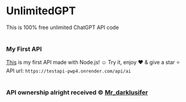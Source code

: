 # UnlimitedGPT
This is 100% free unlimited ChatGPT API code
<br><br>

### My First API
[This](https://testapi-pwp4.onrender.com/api/ai) is my first API made with Node.js! ☺ Try it, enjoy ♥ & give a star ⭐ 
<br>
API url: ```
    https://testapi-pwp4.onrender.com/api/ai
    ```
<br><br>
### API ownership alright received ©️ [Mr_darklusifer](https://t.me/itz_darklusiferbot)
